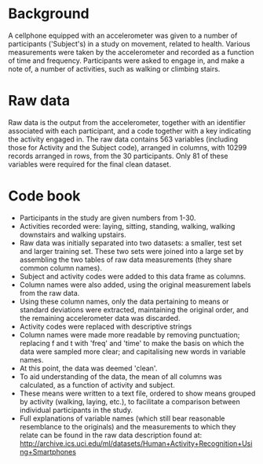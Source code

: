 Background
==========

A cellphone equipped with an accelerometer was given to a number of participants ('Subject's) in a study on movement, related to health. Various measurements were taken by the accelerometer and recorded as a function of time and frequency.
Participants were asked to engage in, and make a note of, a number of activities, such as walking or climbing stairs.

Raw data
========

Raw data is the output from the accelerometer, together with an identifier associated with each participant, and a code together with a key indicating the activity engaged in. The raw data contains 563 variables (including those for Activity and the Subject code), arranged in columns, with 10299 records arranged in rows, from the 30 participants. Only 81 of these variables were required for the final clean dataset.

Code book
========= 
- Participants in the study are given numbers from 1-30.
- Activities recorded were: laying, sitting, standing, walking, walking downstairs and walking upstairs.
- Raw data was initially separated into two datasets: a smaller, test set and larger training set. These two sets were joined into a large set by assembling the two tables of raw data measurements (they share common column names).
- Subject and activity codes were added to this data frame as columns.
- Column names were also added, using the original measurement labels from the raw data.
- Using these column names, only the data pertaining to means or standard deviations were extracted, maintaining the original order, and the remaining accelerometer data was discarded.
- Activity codes were replaced with descriptive strings
- Column names were made more readable by removing punctuation; replacing f and t with 'freq' and 'time' to make the basis on which the data were sampled more clear; and capitalising new words in variable names.
- At this point, the data was deemed 'clean'.
- To aid understanding of the data, the mean of all columns was calculated, as a function of activity and subject.
- These means were written to a text file, ordered to show means grouped by activity (walking, laying, etc.), to facilitate a comparison between individual participants in the study.
- Full explanations of variable names (which still bear reasonable resemblance to the originals) and the measurements to which they relate can be found in the raw data description found at: http://archive.ics.uci.edu/ml/datasets/Human+Activity+Recognition+Using+Smartphones
 
